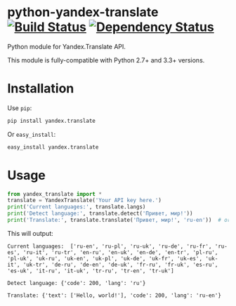 python-yandex-translate [![Build Status](https://travis-ci.org/dieselpoweredkitten/python-yandex-translate.png?branch=master)](https://travis-ci.org/dieselpoweredkitten/python-yandex-translate) [![Dependency Status](https://gemnasium.com/dieselpoweredkitten/python-yandex-translate.png)](https://gemnasium.com/dieselpoweredkitten/python-yandex-translate)
=======================

Python module for Yandex.Translate API.

This module is fully-compatible with Python 2.7+ and 3.3+ versions.


Installation
======================
Use `pip`:

```bash
pip install yandex.translate
```

Or `easy_install`:

```bash
easy_install yandex.translate
```


Usage
=======================


```python
from yandex_translate import *
translate = YandexTranslate('Your API key here.')
print('Current languages:', translate.langs)
print('Detect language:', translate.detect('Привет, мир!'))
print('Translate:', translate.translate('Привет, мир!', 'ru-en'))  # or just 'en'
```

This will output:

```
Current languages:  ['ru-en', 'ru-pl', 'ru-uk', 'ru-de', 'ru-fr', 'ru-es', 'ru-it', 'ru-tr', 'en-ru', 'en-uk', 'en-de', 'en-tr', 'pl-ru', 'pl-uk', 'uk-ru', 'uk-en', 'uk-pl', 'uk-de', 'uk-fr', 'uk-es', 'uk-it', 'uk-tr', 'de-ru', 'de-en', 'de-uk', 'fr-ru', 'fr-uk', 'es-ru', 'es-uk', 'it-ru', 'it-uk', 'tr-ru', 'tr-en', 'tr-uk']

Detect language: {'code': 200, 'lang': 'ru'}

Translate: {'text': ['Hello, world!'], 'code': 200, 'lang': 'ru-en'}
```
